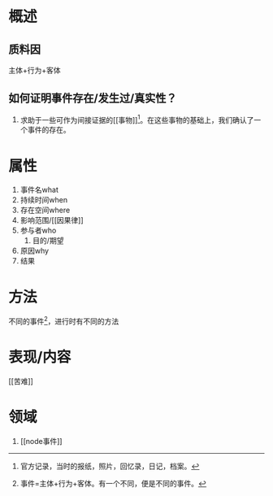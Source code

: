 # 概述
## 质料因
主体+行为+客体
## 如何证明事件存在/发生过/真实性？
1. 求助于一些可作为间接证据的[[事物]][^1]。在这些事物的基础上，我们确认了一个事件的存在。
# 属性

1. 事件名what
2. 持续时间when
3. 存在空间where
4. 影响范围/[[因果律]] 
5. 参与者who
	1. 目的/期望
6. 原因why
7. 结果
# 方法
不同的事件[^2]，进行时有不同的方法
# 表现/内容
[[苦难]]

# 领域
1. [[node事件]]

[^1]: 官方记录，当时的报纸，照片，回忆录，日记，档案。
[^2]: 事件=主体+行为+客体。有一个不同，便是不同的事件。